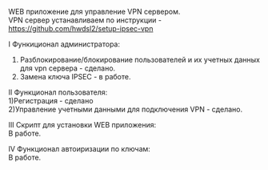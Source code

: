 WEB приложение для управление VPN сервером.  
VPN сервер устанавливаем по инструкции - https://github.com/hwdsl2/setup-ipsec-vpn  

I Функиционал администратора:  
1) Разблокирование/блокирование пользователей и их учетных данных для vpn сервера - сделано.  
2) Замена ключа IPSEC - в работе.  

II Функционал пользователя:  
1)Регистрация - сделано  
2)Управление учетными данными для подключения VPN - сделано.  

III Скрипт для установки WEB приложения:  
В работе.  

IV Функционал автоиризации по ключам:  
В работе.  
